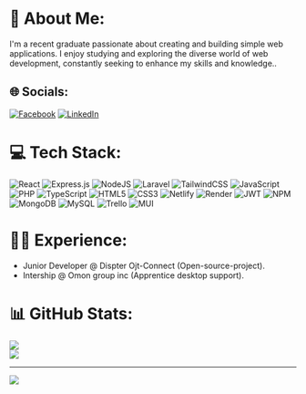 
# 💫 About Me:
I'm a recent graduate passionate about creating and building simple web applications. I enjoy studying and exploring the diverse world of web development, constantly seeking to enhance my skills and knowledge..


## 🌐 Socials:
[![Facebook](https://img.shields.io/badge/Facebook-%231877F2.svg?logo=Facebook&logoColor=white)](https://facebook.com/https://www.facebook.com/profile.php?id=100008970096684&mibextid=ZbWKwL) [![LinkedIn](https://img.shields.io/badge/LinkedIn-%230077B5.svg?logo=linkedin&logoColor=white)](https://linkedin.com/in/https://www.linkedin.com/in/bryan-gabriel-rubio-33b8a1255/) 

# 💻 Tech Stack:
![React](https://img.shields.io/badge/react-%2320232a.svg?style=plastic&logo=react&logoColor=%2361DAFB) ![Express.js](https://img.shields.io/badge/express.js-%23404d59.svg?style=plastic&logo=express&logoColor=%2361DAFB) ![NodeJS](https://img.shields.io/badge/node.js-6DA55F?style=plastic&logo=node.js&logoColor=white) ![Laravel](https://img.shields.io/badge/laravel-%23FF2D20.svg?style=plastic&logo=laravel&logoColor=white) ![TailwindCSS](https://img.shields.io/badge/tailwindcss-%2338B2AC.svg?style=plastic&logo=tailwind-css&logoColor=white) ![JavaScript](https://img.shields.io/badge/javascript-%23323330.svg?style=plastic&logo=javascript&logoColor=%23F7DF1E) ![PHP](https://img.shields.io/badge/php-%23777BB4.svg?style=plastic&logo=php&logoColor=white) ![TypeScript](https://img.shields.io/badge/typescript-%23007ACC.svg?style=plastic&logo=typescript&logoColor=white) ![HTML5](https://img.shields.io/badge/html5-%23E34F26.svg?style=plastic&logo=html5&logoColor=white) ![CSS3](https://img.shields.io/badge/css3-%231572B6.svg?style=plastic&logo=css3&logoColor=white) ![Netlify](https://img.shields.io/badge/netlify-%23000000.svg?style=plastic&logo=netlify&logoColor=#00C7B7) ![Render](https://img.shields.io/badge/Render-%46E3B7.svg?style=plastic&logo=render&logoColor=white) ![JWT](https://img.shields.io/badge/JWT-black?style=plastic&logo=JSON%20web%20tokens) ![NPM](https://img.shields.io/badge/NPM-%23CB3837.svg?style=plastic&logo=npm&logoColor=white) ![MongoDB](https://img.shields.io/badge/MongoDB-%234ea94b.svg?style=plastic&logo=mongodb&logoColor=white) ![MySQL](https://img.shields.io/badge/mysql-%2300000f.svg?style=plastic&logo=mysql&logoColor=white) ![Trello](https://img.shields.io/badge/Trello-%23026AA7.svg?style=plastic&logo=Trello&logoColor=white) ![MUI](https://img.shields.io/badge/MUI-%230081CB.svg?style=plastic&logo=mui&logoColor=white)

# 🧑‍💻 Experience:
- Junior Developer @ Dispter Ojt-Connect (Open-source-project).
- Intership @ Omon group inc (Apprentice desktop support).


# 📊 GitHub Stats:
![](https://github-readme-streak-stats.herokuapp.com/?user=Liergab&theme=dark&hide_border=false)<br/>
![](https://github-readme-stats.vercel.app/api/top-langs/?username=Liergab&theme=dark&hide_border=false&include_all_commits=true&count_private=false&layout=compact)

---
[![](https://visitcount.itsvg.in/api?id=Liergab&icon=0&color=0)](https://visitcount.itsvg.in)

<!-- Proudly created with GPRM ( https://gprm.itsvg.in ) -->








